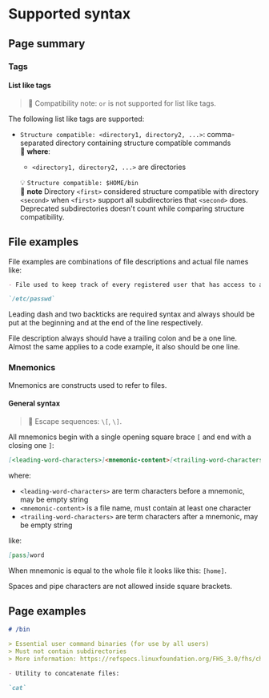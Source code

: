 # Supported syntax

## Page summary

### Tags

#### List like tags

> :bell: Compatibility note: `or` is not supported for list like tags.

The following list like tags are supported:

- `Structure compatible: <directory1, directory2, ...>`: comma-separated directory
  containing structure compatible commands  
  :blue_book: **where**:
  - `<directory1, directory2, ...>` are directories
  
  :bulb: `Structure compatible: $HOME/bin`  
  :pencil: **note** Directory `<first>` considered structure compatible with
  directory `<second>` when `<first>` support all subdirectories that `<second>`
  does. Deprecated subdirectories doesn't count while comparing structure
  compatibility.

## File examples

File examples are combinations of file descriptions and actual file names like:

```md
- File used to keep track of every registered user that has access to a system:

`/etc/passwd`
```

Leading dash and two backticks are required syntax and always should be put
at the beginning and at the end of the line respectively.

File description always should have a trailing colon and be a one line. Almost the
same applies to a code example, it also should be one line.

### Mnemonics

Mnemonics are constructs used to refer to files.

#### General syntax

> :bookmark_tabs: Escape sequences: `\[`, `\]`.

All mnemonics begin with a single opening square brace `[` and end with a
closing one `]`:

```md
[<leading-word-characters>]<mnemonic-content>[<trailing-word-characters>]
```

where:

- `<leading-word-characters>` are term characters before a mnemonic, may be
  empty string
- `<mnemonic-content>` is a file name, must contain at least one character
- `<trailing-word-characters>` are term characters after a mnemonic, may be
  empty string

like:

```md
[pass]word
```

When mnemonic is equal to the whole file it looks like this:  `[home]`.

Spaces and pipe characters are not allowed inside square brackets.

## Page examples

```md
# /bin

> Essential user command binaries (for use by all users)
> Must not contain subdirectories
> More information: https://refspecs.linuxfoundation.org/FHS_3.0/fhs/ch03s04.html

- Utility to concatenate files:

`cat`
```
